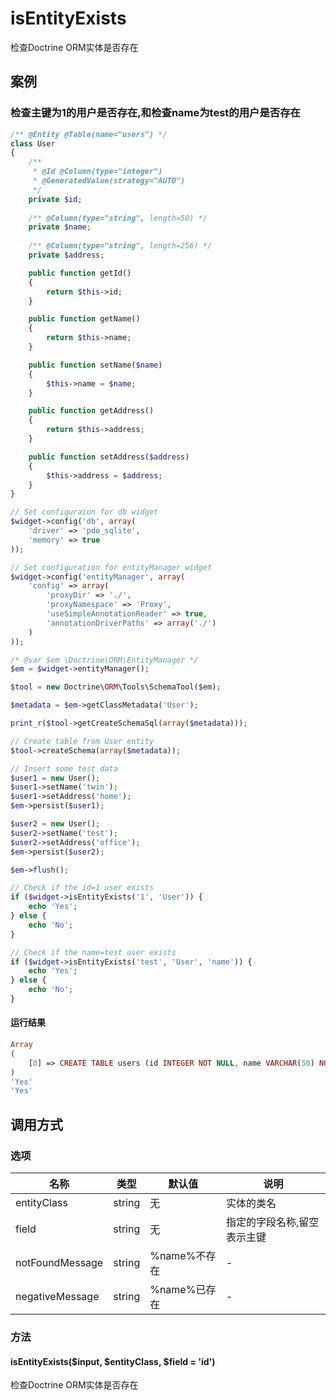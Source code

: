 isEntityExists
==============

检查Doctrine ORM实体是否存在

案例
----

### 检查主键为1的用户是否存在,和检查name为test的用户是否存在
```php
/** @Entity @Table(name="users") */
class User
{
    /**
     * @Id @Column(type="integer")
     * @GeneratedValue(strategy="AUTO")
     */
    private $id;
    
    /** @Column(type="string", length=50) */
    private $name;
    
    /** @Column(type="string", length=256) */
    private $address;

    public function getId()
    {
        return $this->id;
    }

    public function getName()
    {
        return $this->name;
    }

    public function setName($name)
    {
        $this->name = $name;
    }

    public function getAddress()
    {
        return $this->address;
    }

    public function setAddress($address)
    {
        $this->address = $address;
    }
}

// Set configuraion for db widget
$widget->config('db', array(
    'driver' => 'pdo_sqlite',
    'memory' => true
));

// Set configuration for entityManager widget
$widget->config('entityManager', array(
    'config' => array(
        'proxyDir' => './',
        'proxyNamespace' => 'Proxy',
        'useSimpleAnnotationReader' => true,
        'annotationDriverPaths' => array('./')
    )
));

/* @var $em \Doctrine\ORM\EntityManager */
$em = $widget->entityManager();

$tool = new Doctrine\ORM\Tools\SchemaTool($em);

$metadata = $em->getClassMetadata('User');

print_r($tool->getCreateSchemaSql(array($metadata)));

// Create table from User entity
$tool->createSchema(array($metadata));

// Insert some test data
$user1 = new User();
$user1->setName('twin');
$user1->setAddress('home');
$em->persist($user1);

$user2 = new User();
$user2->setName('test');
$user2->setAddress('office');
$em->persist($user2);

$em->flush();

// Check if the id=1 user exists
if ($widget->isEntityExists('1', 'User')) {
    echo 'Yes';
} else {
    echo 'No';
}

// Check if the name=test user exists
if ($widget->isEntityExists('test', 'User', 'name')) {
    echo 'Yes';
} else {
    echo 'No';
}
```

#### 运行结果
```php
Array
(
    [0] => CREATE TABLE users (id INTEGER NOT NULL, name VARCHAR(50) NOT NULL, address VARCHAR(256) NOT NULL, PRIMARY KEY(id))
)
'Yes'
'Yes'
```

调用方式
--------

### 选项

| 名称                | 类型    | 默认值                 | 说明                         |
|---------------------|---------|------------------------|------------------------------|
| entityClass         | string  | 无                     | 实体的类名                   |
| field               | string  | 无                     | 指定的字段名称,留空表示主键  |
| notFoundMessage     | string  | %name%不存在           | -                            |
| negativeMessage     | string  | %name%已存在           | -                            |

### 方法

#### isEntityExists($input, $entityClass, $field = 'id')
检查Doctrine ORM实体是否存在